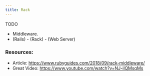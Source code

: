 ```yaml
---
title: Rack
---
```


TODO

- Middleware.
- (Rails) - (Rack) - (Web Server)

### Resources:
- Article: https://www.rubyguides.com/2018/09/rack-middleware/
- Great Video: https://www.youtube.com/watch?v=NJ-ilQMsqMs
